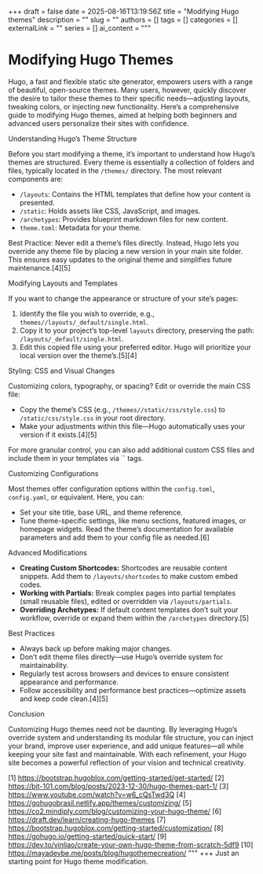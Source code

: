+++ 
draft = false
date = 2025-08-16T13:19:56Z
title = "Modifying Hugo themes"
description = ""
slug = ""
authors = []
tags = []
categories = []
externalLink = ""
series = []
ai_content = """
# Modifying Hugo Themes

Hugo, a fast and flexible static site generator, empowers users with a range of beautiful, open-source themes. Many users, however, quickly discover the desire to tailor these themes to their specific needs—adjusting layouts, tweaking colors, or injecting new functionality. Here’s a comprehensive guide to modifying Hugo themes, aimed at helping both beginners and advanced users personalize their sites with confidence.

Understanding Hugo’s Theme Structure

Before you start modifying a theme, it’s important to understand how Hugo’s themes are structured. Every theme is essentially a collection of folders and files, typically located in the `/themes/` directory. The most relevant components are:

- `/layouts`: Contains the HTML templates that define how your content is presented.
- `/static`: Holds assets like CSS, JavaScript, and images.
- `/archetypes`: Provides blueprint markdown files for new content.
- `theme.toml`: Metadata for your theme.

Best Practice: Never edit a theme’s files directly. Instead, Hugo lets you override any theme file by placing a new version in your main site folder. This ensures easy updates to the original theme and simplifies future maintenance.[4][5]

Modifying Layouts and Templates

If you want to change the appearance or structure of your site’s pages:

1. Identify the file you wish to override, e.g., `themes//layouts/_default/single.html`.
2. Copy it to your project’s top-level `layouts` directory, preserving the path: `/layouts/_default/single.html`.
3. Edit this copied file using your preferred editor. Hugo will prioritize your local version over the theme’s.[5][4]

Styling: CSS and Visual Changes

Customizing colors, typography, or spacing? Edit or override the main CSS file:

- Copy the theme’s CSS (e.g., `/themes//static/css/style.css`) to `/static/css/style.css` in your root directory.
- Make your adjustments within this file—Hugo automatically uses your version if it exists.[4][5]

For more granular control, you can also add additional custom CSS files and include them in your templates via `` tags.

Customizing Configurations

Most themes offer configuration options within the `config.toml`, `config.yaml`, or equivalent. Here, you can:

- Set your site title, base URL, and theme reference.
- Tune theme-specific settings, like menu sections, featured images, or homepage widgets.
Read the theme’s documentation for available parameters and add them to your config file as needed.[6]

Advanced Modifications

- **Creating Custom Shortcodes:** Shortcodes are reusable content snippets. Add them to `/layouts/shortcodes` to make custom embed codes.
- **Working with Partials:** Break complex pages into partial templates (small reusable files), edited or overridden via `/layouts/partials`.
- **Overriding Archetypes:** If default content templates don’t suit your workflow, override or expand them within the `/archetypes` directory.[5]

Best Practices

- Always back up before making major changes.
- Don’t edit theme files directly—use Hugo’s override system for maintainability.
- Regularly test across browsers and devices to ensure consistent appearance and performance.
- Follow accessibility and performance best practices—optimize assets and keep code clean.[4][5]

Conclusion

Customizing Hugo themes need not be daunting. By leveraging Hugo’s override system and understanding its modular file structure, you can inject your brand, improve user experience, and add unique features—all while keeping your site fast and maintainable. With each refinement, your Hugo site becomes a powerful reflection of your vision and technical creativity.

[1] https://bootstrap.hugoblox.com/getting-started/get-started/
[2] https://bit-101.com/blog/posts/2023-12-30/hugo-themes-part-1/
[3] https://www.youtube.com/watch?v=w6_cQsTwd3Q
[4] https://gohugobrasil.netlify.app/themes/customizing/
[5] https://co2.mindiply.com/blog/customizing-your-hugo-theme/
[6] https://draft.dev/learn/creating-hugo-themes
[7] https://bootstrap.hugoblox.com/getting-started/customization/
[8] https://gohugo.io/getting-started/quick-start/
[9] https://dev.to/vinliao/create-your-own-hugo-theme-from-scratch-5df9
[10] https://mayadevbe.me/posts/blog/hugothemecreation/
"""
+++
Just an starting point for Hugo theme modification.
